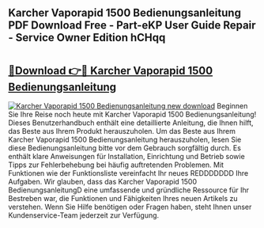 ## Karcher Vaporapid 1500 Bedienungsanleitung PDF Download Free - Part-eKP User Guide Repair - Service Owner Edition hCHqq

# <h2><a href="http://df50tm0.blite.top/?on=Karcher+Vaporapid+1500+Bedienungsanleitung">🔗Download 👉🔴 Karcher Vaporapid 1500 Bedienungsanleitung</a></h2>

[![Karcher Vaporapid 1500 Bedienungsanleitung new download](https://i.imgur.com/lujVjoI.png)](http://df50tm0.blite.top/?on=Karcher+Vaporapid+1500+Bedienungsanleitung)
Beginnen Sie Ihre Reise noch heute mit Karcher Vaporapid 1500 Bedienungsanleitung! Dieses Benutzerhandbuch enthält eine detaillierte Anleitung, die Ihnen hilft, das Beste aus Ihrem Produkt herauszuholen. Um das Beste aus Ihrem Karcher Vaporapid 1500 Bedienungsanleitung herauszuholen, lesen Sie diese Bedienungsanleitung bitte vor dem Gebrauch sorgfältig durch. Es enthält klare Anweisungen für Installation, Einrichtung und Betrieb sowie Tipps zur Fehlerbehebung bei häufig auftretenden Problemen. Mit Funktionen wie der Funktionsliste vereinfacht Ihr neues REDDDDDDD Ihre Aufgaben. Wir glauben, dass das Karcher Vaporapid 1500 BedienungsanleitungD eine umfassende und gründliche Ressource für Ihr Bestreben war, die Funktionen und Fähigkeiten Ihres neuen Artikels zu verstehen. Wenn Sie Hilfe benötigen oder Fragen haben, steht Ihnen unser Kundenservice-Team jederzeit zur Verfügung.
